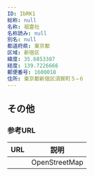 ```yaml
---
ID: IbRK1
総称: null
名称: 祖霊社
名称読み: null
別名: null
都道府県: 東京都
区域: 新宿区
緯度: 35.6853387
経度: 139.7226666
郵便番号: 1600018
住所: 東京都新宿区須賀町５−６
---
```


## その他

### 参考URL

| URL | 説明          |
| --- | ------------- |
|     | OpenStreetMap |
